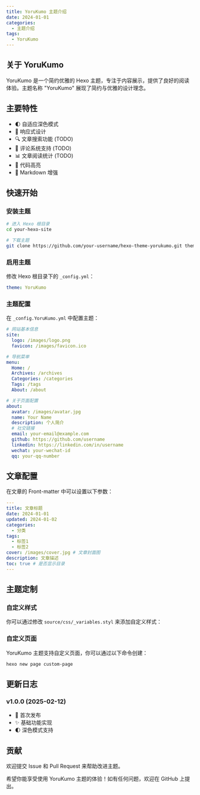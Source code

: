 ```yaml
---
title: YoruKumo 主题介绍
date: 2024-01-01
categories:
  - 主题介绍
tags:
  - YoruKumo
---
```


## 关于 YoruKumo

YoruKumo 是一个简约优雅的 Hexo 主题，专注于内容展示，提供了良好的阅读体验。主题名称 "YoruKumo" 展现了简约与优雅的设计理念。

## 主要特性

- 🌓 自适应深色模式
- 📱 响应式设计
- 🔍 文章搜索功能 (TODO)
- 💬 评论系统支持 (TODO)
- 📊 文章阅读统计 (TODO)
- 🎨 代码高亮
- 📝 Markdown 增强

## 快速开始

### 安装主题

```bash
# 进入 Hexo 根目录
cd your-hexo-site

# 下载主题
git clone https://github.com/your-username/hexo-theme-yorukumo.git themes/YoruKumo
```

### 启用主题

修改 Hexo 根目录下的 `_config.yml`：

```yaml
theme: YoruKumo
```

### 主题配置

在 `_config.YoruKumo.yml` 中配置主题：

```yaml
# 网站基本信息
site:
  logo: /images/logo.png
  favicon: /images/favicon.ico

# 导航菜单
menu:
  Home: /
  Archives: /archives
  Categories: /categories
  Tags: /tags
  About: /about

# 关于页面配置
about:
  avatar: /images/avatar.jpg
  name: Your Name
  description: 个人简介
  # 社交链接
  email: your-email@example.com
  github: https://github.com/username
  linkedin: https://linkedin.com/in/username
  wechat: your-wechat-id
  qq: your-qq-number
```

## 文章配置

在文章的 Front-matter 中可以设置以下参数：

```yaml
---
title: 文章标题
date: 2024-01-01
updated: 2024-01-02
categories:
  - 分类
tags:
  - 标签1
  - 标签2
cover: /images/cover.jpg # 文章封面图
description: 文章描述
toc: true # 是否显示目录
---
```

## 主题定制

### 自定义样式

你可以通过修改 `source/css/_variables.styl` 来添加自定义样式：

### 自定义页面

YoruKumo 主题支持自定义页面，你可以通过以下命令创建：

```bash
hexo new page custom-page
```

## 更新日志

### v1.0.0 (2025-02-12)

- 🎉 首次发布
- ✨ 基础功能实现
- 🌓 深色模式支持

## 贡献

欢迎提交 Issue 和 Pull Request 来帮助改进主题。

希望你能享受使用 YoruKumo 主题的体验！如有任何问题，欢迎在 GitHub 上提出。
